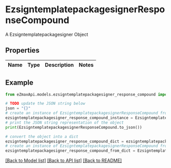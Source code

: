 # EzsigntemplatepackagesignerResponseCompound

A Ezsigntemplatepackagesigner Object

## Properties

Name | Type | Description | Notes
------------ | ------------- | ------------- | -------------

## Example

```python
from eZmaxApi.models.ezsigntemplatepackagesigner_response_compound import EzsigntemplatepackagesignerResponseCompound

# TODO update the JSON string below
json = "{}"
# create an instance of EzsigntemplatepackagesignerResponseCompound from a JSON string
ezsigntemplatepackagesigner_response_compound_instance = EzsigntemplatepackagesignerResponseCompound.from_json(json)
# print the JSON string representation of the object
print(EzsigntemplatepackagesignerResponseCompound.to_json())

# convert the object into a dict
ezsigntemplatepackagesigner_response_compound_dict = ezsigntemplatepackagesigner_response_compound_instance.to_dict()
# create an instance of EzsigntemplatepackagesignerResponseCompound from a dict
ezsigntemplatepackagesigner_response_compound_from_dict = EzsigntemplatepackagesignerResponseCompound.from_dict(ezsigntemplatepackagesigner_response_compound_dict)
```
[[Back to Model list]](../README.md#documentation-for-models) [[Back to API list]](../README.md#documentation-for-api-endpoints) [[Back to README]](../README.md)


